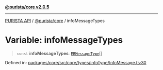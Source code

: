 [**@purista/core v2.0.5**](../README.md)

***

[PURISTA API](../../../packages.md) / [@purista/core](../README.md) / infoMessageTypes

# Variable: infoMessageTypes

> `const` **infoMessageTypes**: [`EBMessageType`](../enumerations/EBMessageType.md)[]

Defined in: [packages/core/src/core/types/infoType/InfoMessage.ts:30](https://github.com/puristajs/purista/blob/master/packages/core/src/core/types/infoType/InfoMessage.ts#L30)
